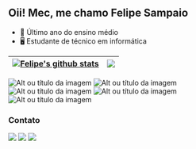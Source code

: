 ## Oii! Mec, me chamo Felipe Sampaio 

- 🧾 Último ano do ensino médio
- 🖥 Estudante de técnico em informática

| <a href="https://github.com/felipeCsampaio/github-readme-stats"><img align="center" src="https://github-readme-stats.vercel.app/api?username=felipeCsampaio&show_icons=true&include_all_commits=true&theme=blue_navy&hide_border=true" alt="Felipe's github stats" /></a> | <a href="https://github.com/felipeCsampaio/github-readme-stats"><img align="center" src="https://github-readme-stats.vercel.app/api/top-langs/?username=felipeCsampaio&layout=compact&theme=blue_navy&hide_border=true" /></a> |
| ------------- | ------------- |

![Alt ou título da imagem](https://img.shields.io/badge/HTML5-E34F26?style=for-the-badge&logo=html5&logoColor=white)
![Alt ou título da imagem](https://img.shields.io/badge/CSS3-1572B6?style=for-the-badge&logo=css3&logoColor=white)
![Alt ou título da imagem](https://img.shields.io/badge/JavaScript-323330?style=for-the-badge&logo=javascript&logoColor=F7DF1E)
![Alt ou título da imagem](https://img.shields.io/badge/Java-ED8B00?style=for-the-badge&logo=openjdk&logoColor=white)
![Alt ou título da imagem](https://img.shields.io/badge/PHP-777BB4?style=for-the-badge&logo=php&logoColor=white)

### Contato
<div> 
  <a href="https://instagram.com/rmviitoria" target="_blank"><img src="https://img.shields.io/badge/-Instagram-%23E4405F?style=for-the-badge&logo=instagram&logoColor=white" target="_blank"></a>
  <a href = "mailto:rmviitoria@gmail.com@gmail.com"><img src="https://img.shields.io/badge/-Gmail-%23333?style=for-the-badge&logo=gmail&logoColor=white" target="_blank"></a>
  <a href="https://www.linkedin.com/in/rmviitoria" target="_blank"><img src="https://img.shields.io/badge/-LinkedIn-%230077B5?style=for-the-badge&logo=linkedin&logoColor=white" target="_blank"></a> 
</div>
